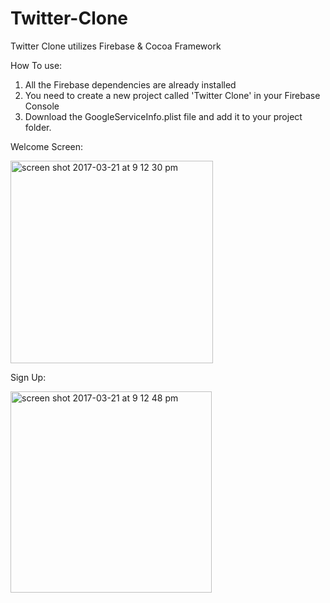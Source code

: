 # Twitter-Clone
Twitter Clone utilizes Firebase &amp; Cocoa Framework

How To use:
1. All the Firebase dependencies are already installed
2. You need to create a new project called 'Twitter Clone' in your Firebase Console
3. Download the GoogleServiceInfo.plist file and add it to your project folder.

Welcome Screen:

<img width="324" alt="screen shot 2017-03-21 at 9 12 30 pm" src="https://cloud.githubusercontent.com/assets/20143504/24179526/9ad0fba6-0e7d-11e7-81e0-a0bf9c01ee58.png">

Sign Up:

<img width="322" alt="screen shot 2017-03-21 at 9 12 48 pm" src="https://cloud.githubusercontent.com/assets/20143504/24179569/e3b5ba78-0e7d-11e7-94f5-c66cf8b07b7f.png">
